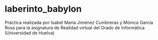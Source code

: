 # laberinto_babylon
Práctica realizada por Isabel María Jiménez Cumbreras y Mónica García Rosa para la asignatura de Realidad virtual del Grado de Informática (Universidad de Huelva)
